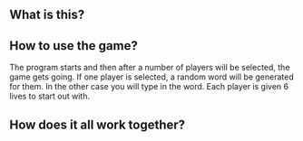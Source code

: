 ## What is this?

## How to use the game?

The program starts and then after a number of players will be selected, the game gets going. If one player is selected, a random word will be generated for them. In the other case you will type in the word. Each player is given 6 lives to start out with. 

## How does it all work together?